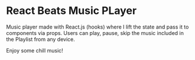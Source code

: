 # React Beats Music PLayer

Music player made with React.js (hooks) where I lift the state and pass it to components via props.
Users can play, pause, skip the music included in the Playlist from any device.

Enjoy some chill music!
